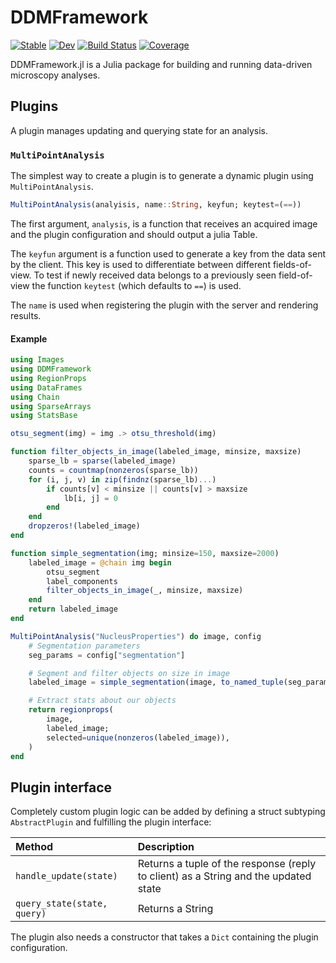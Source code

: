 # DDMFramework

[![Stable](https://img.shields.io/badge/docs-stable-blue.svg)](https://ahnlabb.github.io/DDMFramework.jl/stable)
[![Dev](https://img.shields.io/badge/docs-dev-blue.svg)](https://ahnlabb.github.io/DDMFramework.jl/dev)
[![Build Status](https://github.com/ahnlabb/DDMFramework.jl/actions/workflows/CI.yml/badge.svg?branch=main)](https://github.com/ahnlabb/DDMFramework.jl/actions/workflows/CI.yml?query=branch%3Amain)
[![Coverage](https://codecov.io/gh/ahnlabb/DDMFramework.jl/branch/main/graph/badge.svg)](https://codecov.io/gh/ahnlabb/DDMFramework.jl)

DDMFramework.jl is a Julia package for building and running data-driven microscopy analyses.

## Plugins
A plugin manages updating and querying state for an analysis.

### `MultiPointAnalysis`
The simplest way to create a plugin is to generate a dynamic plugin using
`MultiPointAnalysis`.

``` julia
MultiPointAnalysis(analyisis, name::String, keyfun; keytest=(==))
```

The first argument, `analysis`, is a function that receives an acquired image
and the plugin configuration and should output a julia Table.

The `keyfun` argument is a function used to generate a key from the data sent
by the client. This key is used to differentiate between different
fields-of-view. To test if newly received data belongs to a previously seen
field-of-view the function `keytest` (which defaults to `==`) is used.

The `name` is used when registering the plugin with the server and rendering
results.

#### Example

``` julia
using Images
using DDMFramework
using RegionProps
using DataFrames
using Chain
using SparseArrays
using StatsBase

otsu_segment(img) = img .> otsu_threshold(img)

function filter_objects_in_image(labeled_image, minsize, maxsize)
    sparse_lb = sparse(labeled_image)
    counts = countmap(nonzeros(sparse_lb))
    for (i, j, v) in zip(findnz(sparse_lb)...)
        if counts[v] < minsize || counts[v] > maxsize
            lb[i, j] = 0
        end
    end
    dropzeros!(labeled_image)
end

function simple_segmentation(img; minsize=150, maxsize=2000)
    labeled_image = @chain img begin
        otsu_segment
        label_components
        filter_objects_in_image(_, minsize, maxsize)
    end
    return labeled_image
end

MultiPointAnalysis("NucleusProperties") do image, config
    # Segmentation parameters
    seg_params = config["segmentation"]

    # Segment and filter objects on size in image
    labeled_image = simple_segmentation(image, to_named_tuple(seg_params)...)

    # Extract stats about our objects
    return regionprops(
        image,
        labeled_image;
        selected=unique(nonzeros(labeled_image)),
    )
end
```

## Plugin interface
Completely custom plugin logic can be added by defining a struct subtyping
`AbstractPlugin` and fulfilling the plugin interface:

| Method                         | Description            |
|:------------------------------ |:---------------------- |
| `handle_update(state)`         | Returns a tuple of the response (reply to client) as a String and the updated state |
| `query_state(state, query)`    | Returns a String |

The plugin also needs a constructor that takes a `Dict` containing the plugin configuration.
